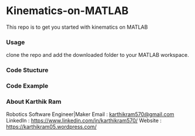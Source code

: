 # Kinematics-on-MATLAB
This repo is to get you started with kinematics on MATLAB

### Usage
clone the repo and add the downloaded folder to your MATLAB workspace. 

### Code Stucture

### Code Example


### About Karthik Ram
Robotics Software Engineer|Maker
Email    : karthikram570@gmail.com
LinkedIn : https://www.linkedin.com/in/karthikram570/
Website  : https://karthikram05.wordpress.com/
